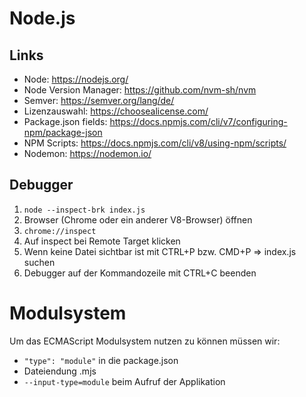 # Node.js

## Links
* Node: https://nodejs.org/
* Node Version Manager: https://github.com/nvm-sh/nvm
* Semver: https://semver.org/lang/de/
* Lizenzauswahl: https://choosealicense.com/
* Package.json fields: https://docs.npmjs.com/cli/v7/configuring-npm/package-json
* NPM Scripts: https://docs.npmjs.com/cli/v8/using-npm/scripts/
* Nodemon: https://nodemon.io/

## Debugger

1. `node --inspect-brk index.js`
2. Browser (Chrome oder ein anderer V8-Browser) öffnen
3. `chrome://inspect`
4. Auf inspect bei Remote Target klicken
5. Wenn keine Datei sichtbar ist mit CTRL+P bzw. CMD+P => index.js suchen
6. Debugger auf der Kommandozeile mit CTRL+C beenden

# Modulsystem
Um das ECMAScript Modulsystem nutzen zu können müssen wir:

* `"type": "module"` in die package.json
* Dateiendung .mjs
* `--input-type=module` beim Aufruf der Applikation
